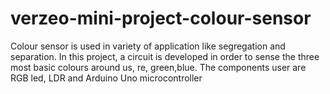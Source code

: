 # verzeo-mini-project-colour-sensor
Colour sensor is used in variety of application like segregation and separation. In this project, a circuit is developed in order to sense the three most basic colours around us, re, green,blue.
The components user are RGB led, LDR and Arduino Uno microcontroller
